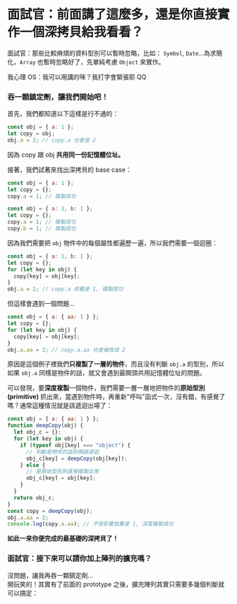 # 面試官：前面講了這麼多，還是你直接實作一個深拷貝給我看看？

面試官：那些比較麻煩的資料型別可以暫時忽略，比如： `Symbol`, `Date`...為求簡化，`Array` 也暫時忽略好了，先單純考慮 `Object` 來實作。

我心理 OS：我可以用講的咪？我打字會緊張耶 QQ

### 吞一顆鎮定劑，讓我們開始吧！

首先，我們都知道以下這樣是行不通的：

```js
const obj = { a: 1 };
let copy = obj;
obj.a = 2; // copy.a 也會是 2
```

因為 copy 跟 obj **共用同一份記憶體位址。**

接著，我們試著來找出深拷貝的 base case：

```js
const obj = { a: 1 };
let copy = {};
copy.a = 1; // 複製成功
```

```js
const obj = { a: 1, b: 1 };
let copy = {};
copy.a = 1; // 複製成功
copy.b = 1; // 複製成功
```

因為我們需要把 `obj` 物件中的每個屬性都遍歷一遍，所以我們需要一個迴圈：

```js
const obj = { a: 1, b: 1 };
let copy = {};
for (let key in obj) {
  copy[key] = obj[key];
}
obj.a = 2; // copy.a 依舊是 1, 複製成功
```

但這樣會遇到一個問題...

```js
const obj = { a: { aa: 1 } };
let copy = {};
for (let key in obj) {
  copy[key] = obj[key];
}
obj.a.aa = 2; // copy.a.aa 也會被改成 2
```

原因是這個例子裡我們**只複製了一層的物件**，而且沒有判斷 `obj.a` 的型別，所以如果 `obj.a` 同樣是物件的話，就又會遇到最開頭共用記憶體位址的問題。

可以發現，要**深度複製**一個物件，我們需要一層一層地把物件的**原始型別 (primitive)** 抓出來，當遇到物件時，再重新"呼叫"函式一次，沒有錯，有感覺了嗎？通常這種情況就是該遞迴出場了：

```js
const obj = { a: { aa: 1 } };
function deepCopy(obj) {
  let obj_c = {};
  for (let key in obj) {
    if (typeof obj[key] === "object") {
      // 判斷是物件的話則開啟遞迴
      obj_c[key] = deepCopy(obj[key]);
    } else {
      // 是原始型別則直接複製出來
      obj_c[key] = obj[key];
    }
  }
  return obj_c;
}
const copy = deepCopy(obj);
obj.a.aa = 2;
console.log(copy.a.aa); // 不受影響依舊是 1, 深度複製成功
```

**如此一來你便完成的最基礎的深拷貝了！**

### 面試官：接下來可以請你加上陣列的擴充嗎？

沒問題，讓我再吞一顆鎮定劑...<br>
開玩笑的！其實有了前面的 prototype 之後，擴充陣列其實只需要多幾個判斷就可以搞定：
